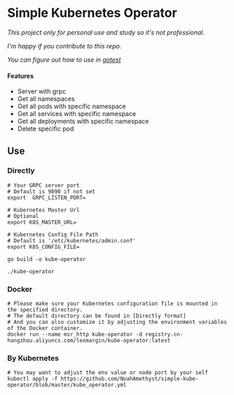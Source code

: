 # Simple Kubernetes Operator

*This project only for personal use and study so it's not professional*.

*I'm happy if you contribute to this repo.*

*You can figure out how to use in [gotest](gotest)*

#### Features
* Server with grpc
* Get all namespaces
* Get all pods with specific namespace
* Get all services with specific namespace
* Get all deployments with specific namespace
* Delete specific pod


## Use

### Directly
```shell
# Your GRPC server port
# Default is 9090 if not set
export  GRPC_LISTEN_PORT=

# Kubernetes Master Url
# Optional
export K8S_MASTER_URL=

# Kubernetes Config File Path 
# Default is '/etc/kubernetes/admin.conf'
export K8S_CONFIG_FILE=

go build -o kube-operator

./kube-operator
```
### Docker

```shell
# Please make sure your Kubernetes configuration file is mounted in the specified directory. 
# The default directory can be found in [Directly format]
# And you can also customize it by adjusting the environment variables of the Docker container.
docker run --name msr_http kube-operator -d registry.cn-hangzhou.aliyuncs.com/lexmargin/kube-operator:latest

```

### By Kubernetes
```shell
# You may want to adjust the env value or node port by your self
kubectl apply -f https://github.com/NoahAmethyst/simple-kube-operator/blob/master/kube_operator.yml
```

